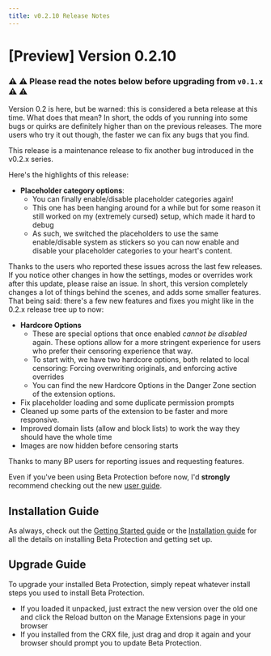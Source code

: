 ```yaml
---
title: v0.2.10 Release Notes
---
```


# [Preview] Version 0.2.10

### ⚠️ ⚠️ Please read the notes below before upgrading from `v0.1.x` ⚠️ ⚠️ 

Version 0.2 is here, but be warned: this is considered a beta release at this time. What does that mean? In short, the odds of you running into some bugs or quirks are definitely higher than on the previous releases. The more users who try it out though, the faster we can fix any bugs that you find.

This release is a maintenance release to fix another bug introduced in the v0.2.x series.

Here's the highlights of this release:

- **Placeholder category options**: 
  - You can finally enable/disable placeholder categories again!
  - This one has been hanging around for a while but for some reason it still worked on my (extremely cursed) setup, which made it hard to debug
  - As such, we switched the placeholders to use the same enable/disable system as stickers so you can now enable and disable your placeholder categories to your heart's content.

Thanks to the users who reported these issues across the last few releases. If you notice other changes in how the settings, modes or overrides work after this update, please raise an issue. In short, this version completely changes a lot of things behind the scenes, and adds some smaller features. That being said: there's a few new features and fixes you might like in the 0.2.x release tree up to now:

- **Hardcore Options**
  - These are special options that once enabled *cannot be disabled* again. These options allow for a more stringent experience for users who prefer their censoring experience that way.
  - To start with, we have two hardcore options, both related to local censoring: Forcing overwriting originals, and enforcing active overrides
  - You can find the new Hardcore Options in the Danger Zone section of the extension options.
- Fix placeholder loading and some duplicate permission prompts
- Cleaned up some parts of the extension to be faster and more responsive.
- Improved domain lists (allow and block lists) to work the way they should have the whole time
- Images are now hidden before censoring starts

Thanks to many BP users for reporting issues and requesting features.

Even if you've been using Beta Protection before now, I'd **strongly** recommend checking out the new [user guide](https://silveredgold.github.io/beta-protection/guide/usage.html).

## Installation Guide

As always, check out the [Getting Started guide](https://silveredgold.github.io/beta-protection/getting-started) or the [Installation guide](https://silveredgold.github.io/beta-protection/guide/installation.html) for all the details on installing Beta Protection and getting set up.

## Upgrade Guide

To upgrade your installed Beta Protection, simply repeat whatever install steps you used to install Beta Protection. 

- If you loaded it unpacked, just extract the new version over the old one and click the Reload button on the Manage Extensions page in your browser
- If you installed from the CRX file, just drag and drop it again and your browser should prompt you to update Beta Protection.